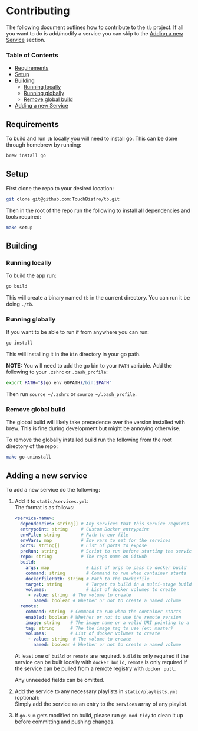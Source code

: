 # Contributing

The following document outlines how to contribute to the `tb` project. If all you want to do is add/modify a service you can skip to the [Adding a new Service](#adding-a-new-service) section.

### **Table of Contents**
- [Requirements](#requirements)
- [Setup](#setup)
- [Building](#building)
    + [Running locally](#running-locally)
    + [Running globally](#running-globally)
    + [Remove global build](#remove-global-build)
- [Adding a new Service](#adding-a-new-service)

## Requirements

To build and run `tb` locally you will need to install go.
This can be done through homebrew by running:
```sh
brew install go
```

## Setup
First clone the repo to your desired location:
```sh
git clone git@github.com:TouchBistro/tb.git
```

Then in the root of the repo run the following to install all dependencies and tools required:
```sh
make setup
```

## Building
### Running locally
To build the app run:
```sh
go build
```

This will create a binary named `tb` in the current directory. You can run it be doing `./tb`.

### Running globally
If you want to be able to run if from anywhere you can run:
```sh
go install
```

This will installing it in the `bin` directory in your go path.

**NOTE:** You will need to add the go bin to your `PATH` variable.
Add the following to your `.zshrc` or `.bash_profile`:
```sh
export PATH="$(go env GOPATH)/bin:$PATH"
```

Then run `source ~/.zshrc` or `source ~/.bash_profile`.

### Remove global build
The global build will likely take precedence over the version installed with brew. This is fine during development but might be annoying otherwise.

To remove the globally installed build run the following from the root directory of the repo:
```sh
make go-uninstall
```

## Adding a new service

To add a new service do the following:

1. Add it to `static/services.yml`:  
    The format is as follows:
    ```yaml
    <service-name>:
      dependencies: string[] # Any services that this service requires to run (eg postgres)
      entrypoint: string     # Custom Docker entrypoint
      envFile: string        # Path to env file
      envVars: map           # Env vars to set for the services
      ports: string[]        # List of ports to expose
      preRun: string         # Script to run before starting the service, e.g. 'yarn db:prepare' to run db migrations
      repo: string           # The repo name on GitHub
      build:
        args: map              # List of args to pass to docker build
        command: string        # Command to run when container starts
        dockerfilePath: string # Path to the Dockerfile
        target: string         # Target to build in a multi-stage build
        volumes:               # List of docker volumes to create
         - value: string  # The volume to create
           named: boolean # Whether or not to create a named volume
      remote:
        command: string  # Command to run when the container starts
        enabled: boolean # Whether or not to use the remote version
        image: string    # The image name or a valid URI pointing to a remote docker registry.
        tag: string      # The the image tag to use (ex: master)
        volumes:         # List of docker volumes to create
         - value: string  # The volume to create
           named: boolean # Whether or not to create a named volume
    ```
    At least one of `build` or `remote` are required. `build` is only required if the service can be built locally with `docker build`, `remote` is only required if the service can be pulled from a remote registry with `docker pull`.

    Any unneeded fields can be omitted.
2. Add the service to any necessary playlists in `static/playlists.yml` (optional):  
    Simply add the service as an entry to the `services` array of any playlist.

3. If `go.sum` gets modified on build, please run `go mod tidy` to clean it up before committing and pushing changes.
